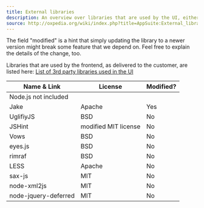```yaml
---
title: External libraries
description: An overview over libraries that are used by the UI, either when running or when building it
source: http://oxpedia.org/wiki/index.php?title=AppSuite:External_libraries_for_the_UI
---
```


The field "modified" is a hint that simply updating the library to a newer version might break some feature that we depend on. Feel free to explain the details of the change, too.

Libraries that are used by the frontend, as delivered to the customer, are listed here: [List of 3rd party libraries used in the UI](http://www.open-xchange.com/licenses-ox-app-suite)

| Name & Link          | License              | Modified? |
| -------------------- | -------------------- | --------- |
| Node.js not included |                      |           |
| Jake                 | Apache               | Yes       |
| UglifiyJS            | BSD                  | No        |
| JSHint               | modified MIT license | No        |
| Vows                 | BSD                  | No        |
| eyes.js              | BSD                  | No        |
| rimraf               | BSD                  | No        |
| LESS                 | Apache               | No        |
| sax-js               | MIT                  | No        |
| node-xml2js          | MIT                  | No        |
| node-jquery-deferred | MIT                  | No        |

